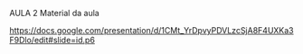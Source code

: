 AULA 2
Material da aula

https://docs.google.com/presentation/d/1CMt_YrDpvyPDVLzcSjA8F4UXKa3F9Dlo/edit#slide=id.p6
